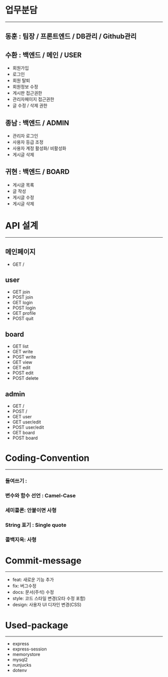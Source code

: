 # 업무분담

---

## 동훈 : 팀장 / 프론트엔드 / DB관리 / Github관리

## 수환 : 백엔드 / 메인 / USER

- 회원가입
- 로그인
- 회원 탈퇴
- 회원정보 수정
- 게시판 접근권한
- 관리자페이지 접근권한
- 글 수정 / 삭제 권한

## 종남 : 백엔드 / ADMIN

- 관리자 로그인
- 사용자 등급 조정
- 사용자 계정 활성화/ 비활성화
- 게시글 삭제

## 귀현 : 백엔드 / BOARD

- 게시글 목록
- 글 작성
- 게시글 수정
- 게시글 삭제

# API 설계

---

## 메인페이지

- GET /

## user

- GET join
- POST join
- GET login
- POST login
- GET profile
- POST quit

## board

- GET list
- GET write
- POST write
- GET view
- GET edit
- POST edit
- POST delete

## admin

- GET /
- POST /
- GET user
- GET user/edit
- POST user/edit
- GET board
- POST board

# Coding-Convention

---

### 들여쓰기 :

### 변수와 함수 선언 : Camel-Case

### 세미콜론: 안붙이면 사형

### String 표기 : Single quote

### 콜백지옥: 사형

# Commit-message

---

- feat: 새로운 기능 추가
- fix: 버그수정
- docs: 문서(주석) 수정
- style: 코드 스타일 변경(오타 수정 포함)
- design: 사용자 UI 디자인 변경(CSS)

# Used-package

---

- express
- express-session
- memorystore
- mysql2
- nunjucks
- dotenv
